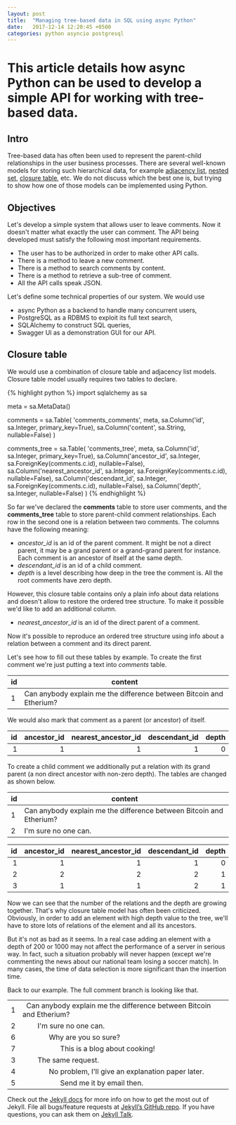 ```yaml
---
layout: post
title:  "Managing tree-based data in SQL using async Python"
date:   2017-12-14 12:20:45 +0500
categories: python asyncio postgresql
---
```

# This article details how async Python can be used to develop a simple API for working with tree-based data.

## Intro

Tree-based data has often been used to represent the parent-child relationships in the user
business processes. There are several well-known models for storing such hierarchical data,
for example [adjacency list](https://en.wikipedia.org/wiki/Adjacency_list),
[nested set](https://en.wikipedia.org/wiki/Nested_set_model),
[closure table](https://coderwall.com/p/lixing/closure-tables-for-browsing-trees-in-sql), etc.
We do not discuss which the best one is, but trying to show how one of those models can be
implemented using Python.

## Objectives

Let's develop a simple system that allows user to leave comments. Now it doesn't matter what
exactly the user can comment. The API being developed must satisfy the following most important
requirements.

* The user has to be authorized in order to make other API calls.
* There is a method to leave a new comment.
* There is a method to search comments by content.
* There is a method to retrieve a sub-tree of comment.
* All the API calls speak JSON.

Let's define some technical properties of our system. We would use

* async Python as a backend to handle many concurrent users,
* PostgreSQL as a RDBMS to exploit its full text search,
* SQLAlchemy to construct SQL queries,
* Swagger UI as a demonstration GUI for our API.

## Closure table

We would use a combination of closure table and adjacency list models. Closure table model
usually requires two tables to declare.

{% highlight python %}
import sqlalchemy as sa
 
meta = sa.MetaData()
	 
comments = sa.Table(
    'comments_comments', meta,
    sa.Column('id', sa.Integer, primary_key=True),
    sa.Column('content', sa.String, nullable=False)
)
 
comments_tree = sa.Table(
    'comments_tree', meta,
    sa.Column('id', sa.Integer, primary_key=True),
    sa.Column('ancestor_id', sa.Integer, sa.ForeignKey(comments.c.id), nullable=False),
    sa.Column('nearest_ancestor_id', sa.Integer, sa.ForeignKey(comments.c.id), nullable=False),
    sa.Column('descendant_id', sa.Integer, sa.ForeignKey(comments.c.id), nullable=False),
    sa.Column('depth', sa.Integer, nullable=False)
)
{% endhighlight %}

So far we've declared the **comments** table to store user comments, and the **comments_tree**
table to store parent-child comment relationships. Each row in the second one is a relation
between two comments. The columns have the following meaning:

* _ancestor_id_ is an id of the parent comment. It might be not a direct parent, it may be a grand parent or a grand-grand parent for instance. Each comment is an ancestor of itself at the same depth.
* _descendant_id_ is an id of a child comment.
* _depth_ is a level describing how deep in the tree the comment is. All the root comments have zero depth.

However, this closure table contains only a plain info about data relations and doesn't allow
to restore the ordered tree structure. To make it possible we'd like to add an additional column.

* _nearest_ancestor_id_ is an id of the direct parent of a comment.

Now it's possible to reproduce an ordered tree structure using info about a relation between a
comment and its direct parent.

Let's see how to fill out these tables by example. To create the first comment we're just putting
a text into _comments_ table.

| id | content                                                             |
|----|---------------------------------------------------------------------|
| 1  | Can anybody explain me the difference between Bitcoin and Etherium? |

We would also mark that comment as a parent (or ancestor) of itself.

| id | ancestor_id | nearest_ancestor_id | descendant_id | depth |
|---:|------------:|--------------------:|--------------:|------:|
|  1 |           1 |                   1 |             1 |     0 |

To create a child comment we additionally put a relation with its grand parent (a non direct
ancestor with non-zero depth). The tables are changed as shown below.

| id | content                                                             |
|----|---------------------------------------------------------------------|
| 1  | Can anybody explain me the difference between Bitcoin and Etherium? |
| 2  | I'm sure no one can.                                                |

| id | ancestor_id | nearest_ancestor_id | descendant_id | depth |
|---:|------------:|--------------------:|--------------:|------:|
|  1 |           1 |                   1 |             1 |     0 |
|  2 |           2 |                   2 |             2 |     1 |
|  3 |           1 |                   1 |             2 |     1 |

Now we can see that the number of the relations and the depth are growing together. That's why
closure table model has often been criticized. Obviously, in order to add an element with high
depth value to the tree, we'll have to store lots of relations of the element and all its
ancestors.

But it's not as bad as it seems. In a real case adding an element with a depth of 200 or 1000 may
not affect the performance of a server in serious way. In fact, such a situation probably will
never happen (except we're commenting the news about our national team losing a soccer match).
In many cases, the time of data selection is more significant than the insertion time.

Back to our example. The full comment branch is looking like that.

<style type="text/css">
.tg2  {border-collapse:collapse;border-spacing:0;margin:0px auto;}
</style>

<table class="tg2">
	<tbody>
		<tr>
			<td>1</td>
			<td>&nbsp; Can anybody explain me the difference between Bitcoin and Etherium?</td>
		</tr>
		<tr>
			<td>2</td>
		    <td>&nbsp; &nbsp; &nbsp; &nbsp; I'm sure no one can.</td>
		</tr>
		<tr>
			<td>6</td>
			<td>&nbsp;&nbsp;&nbsp; &nbsp; &nbsp; &nbsp;&nbsp; &nbsp;&nbsp; Why are you so sure?</td>
		</tr>
		<tr>
		    <td>7</td>
		    <td>&nbsp;&nbsp;&nbsp;&nbsp;&nbsp; &nbsp;&nbsp; &nbsp; &nbsp; &nbsp;&nbsp; &nbsp;&nbsp;&nbsp; This is a blog about cooking!</td>
		</tr>
		<tr>
		    <td>3</td>
		    <td>&nbsp;&nbsp; &nbsp;&nbsp;&nbsp;&nbsp; The same request.</td>
		</tr>
		<tr>
		    <td>4</td>
		    <td>&nbsp; &nbsp; &nbsp;&nbsp;&nbsp;&nbsp;&nbsp;&nbsp;&nbsp;&nbsp;&nbsp; No problem, I'll give an explanation paper later.</td>
		</tr>
		<tr>
		    <td>5</td>
		    <td>&nbsp;&nbsp;&nbsp; &nbsp;&nbsp; &nbsp;&nbsp;&nbsp;&nbsp;&nbsp;&nbsp;&nbsp;&nbsp;&nbsp;&nbsp;&nbsp;&nbsp; Send me it by email then.</td>
		</tr>
	</tbody>
</table>

Check out the [Jekyll docs][jekyll-docs] for more info on how to get the most out of Jekyll. File all bugs/feature requests at [Jekyll’s GitHub repo][jekyll-gh]. If you have questions, you can ask them on [Jekyll Talk][jekyll-talk].

[jekyll-docs]: https://jekyllrb.com/docs/home
[jekyll-gh]:   https://github.com/jekyll/jekyll
[jekyll-talk]: https://talk.jekyllrb.com/
